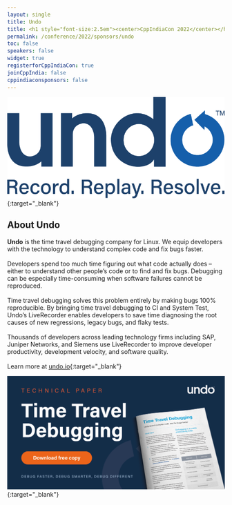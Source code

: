 ```yaml
---
layout: single
title: Undo
title: <h1 style="font-size:2.5em"><center>CppIndiaCon 2022</center></h1><center><p style="font-size:1.5em">Gold Sponsor
permalink: /conference/2022/sponsors/undo
toc: false
speakers: false
widget: true
registerforCppIndiaCon: true
joinCppIndia: false
cppindiaconsponsors: false
---
```


[![Undo](/conference/2022/sponsors/undo.png "Undo")](https://undo.io/?utm_source=cppindia&utm_medium=link&utm_campaign=about-undo){:target="_blank"}
<!-- <center> Modelling Silicon Dreams</center> -->
<!-- <h1 style="font-size:2em; color:blue"><center>Modelling Silicon Dreams</center></h1> -->

## About Undo
**Undo** is the time travel debugging company for Linux. We equip developers with the technology to understand complex code and fix bugs faster.<br><br>
Developers spend too much time figuring out what code actually does – either to understand other people’s code or to find and fix bugs. Debugging can be especially time-consuming when software failures cannot be reproduced. <br><br>
Time travel debugging solves this problem entirely by making bugs 100% reproducible. By bringing time travel debugging to CI and System Test, Undo’s LiveRecorder enables developers to save time diagnosing the root causes of new regressions, legacy bugs, and flaky tests.<br><br>
Thousands of developers across leading technology firms including SAP, Juniper Networks, and Siemens use LiveRecorder to improve developer productivity, development velocity, and software quality.
<br><br>
Learn more at [undo.io](https://undo.io/?utm_source=cppindia&utm_medium=link&utm_campaign=about-undo){:target="_blank"}

[![Undo](/conference/2022/sponsors/undo_tech_banner.jpg "Undo")](https://info.undo.io/time-travel-debugging-whitepaper?utm_source=cppindia&utm_medium=banner&utm_campaign=ttd-tech-paper){:target="_blank"}


<!-- [![CircuitSutra](/assets/images/www.png "CircuitSutra")](https://www.circuitsutra.com/){:target="_blank"}
[![CircuitSutra](/assets/images/linkedin.png "CircuitSutra")](https://www.linkedin.com/company/1013850/admin/){:target="_blank"}
[![CircuitSutra](/assets/images/facebook.jpg "CircuitSutra")](https://www.facebook.com/CircuitSutra/){:target="_blank"}
[![CircuitSutra](/assets/images/twitter.png "CircuitSutra")](https://twitter.com/CircuitSutra){:target="_blank"} -->
<!-- [Call For Speaker](/call_for_speakers) -->
<pre>















































</pre>